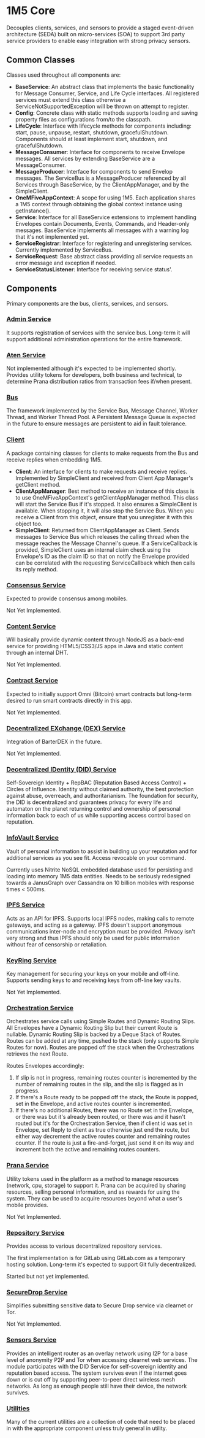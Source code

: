 # 1M5 Core
Decouples clients, services, and sensors to provide a staged event-driven
architecture (SEDA) built on micro-services (SOA) to support 3rd party
service providers to enable easy integration with strong privacy sensors.

## Common Classes
Classes used throughout all components are:

- **BaseService**: An abstract class that implements the basic functionality for Message Consumer, Service, and Life Cycle interfaces. All registered services must extend this class otherwise a ServiceNotSupportedException will be thrown on attempt to register.
- **Config**: Concrete class with static methods supports loading and saving property files as configurations from/to the classpath.
- **LifeCycle**: Interface with lifecycle methods for components including: start, pause, unpause, restart, shutdown, gracefulShutdown. Components should at least implement start, shutdown, and gracefulShutdown.
- **MessageConsumer**: Interface for components to receive Envelope messages. All services by extending BaseService are a MessageConsumer.
- **MessageProducer**: Interface for components to send Envelop messages. The ServiceBus is a MessageProducer referenced by all Services through BaseService, by the ClientAppManager, and by the SimpleClient.
- **OneMFiveAppContext**: A scope for using 1M5. Each application shares a 1M5 context through obtaining the global context instance using getInstance().
- **Service**: Interface for all BaseService extensions to implement handling Envelopes contain Documents, Events, Commands, and Header-only messages. BaseService implements all messages with a warning log that it's not implemented yet.
- **ServiceRegistrar**: Interface for registering and unregistering services. Currently implemented by ServiceBus.
- **ServiceRequest**: Base abstract class providing all service requests an error message and exception if needed.
- **ServiceStatusListener**: Interface for receiving service status'.

## Components
Primary components are the bus, clients, services, and sensors.

### [Admin Service](https://github.com/1m5/core/tree/master/src/main/java/io/onemfive/core/admin/README.md)
It supports registration of services with the service bus. 
Long-term it will support additional administration operations for the entire framework.

### [Aten Service](https://github.com/1m5/core/tree/master/src/main/java/io/onemfive/core/aten/README.md)
Not implemented although it's expected to be implemented shortly. 
Provides utility tokens for developers, both business and technical, 
to determine Prana distribution ratios from transaction fees if/when present.

### [Bus](https://github.com/1m5/core/tree/master/src/main/java/io/onemfive/core/bus/README.md)
The framework implemented by the Service Bus, Message Channel, Worker Thread, and Worker Thread Pool.
A Persistent Message Queue is expected in the future to ensure messages are persistent to aid in fault tolerance.

### [Client](https://github.com/1m5/core/tree/master/src/main/java/io/onemfive/core/client/README.md)
A package containing classes for clients to make requests from the Bus and receive replies when embedding 1M5.

- **Client**: An interface for clients to make requests and receive replies. Implemented by SimpleClient and received from Client App Manager's getClient method.
- **ClientAppManager**: Best method to receive an instance of this class is to use OneMFiveAppContext's getClientAppManager method. This class will start the Service Bus if it's stopped. It also ensures a SimpleClient is available. When stopping it, it will also stop the Service Bus. When you receive a Client from this object, ensure that you unregister it with this object too.
- **SimpleClient**: Returned from ClientAppManager as Client. Sends messages to Service Bus which releases the calling thread when the message reaches the Message Channel's queue. If a ServiceCallback is provided, SimpleClient uses an internal claim check using the Envelope's ID as the claim ID so that on notify the Envelope provided can be correlated with the requesting ServiceCallback which then calls its reply method.

### [Consensus Service](https://github.com/1m5/core/tree/master/src/main/java/io/onemfive/core/consensus/README.md)
Expected to provide consensus among mobiles.

Not Yet Implemented.

### [Content Service](https://github.com/1m5/core/tree/master/src/main/java/io/onemfive/core/content/README.md)
Will basically provide dynamic content through NodeJS as a back-end service for providing HTML5/CSS3/JS apps in Java and static content through an internal DHT.

Not Yet Implemented.

### [Contract Service](https://github.com/1m5/core/tree/master/src/main/java/io/onemfive/core/contract/README.md)
Expected to initially support Omni (Bitcoin) smart contracts but long-term desired to run smart contracts directly in this app.

Not Yet Implemented. 

### [Decentralized EXchange (DEX) Service](https://github.com/1m5/core/tree/master/src/main/java/io/onemfive/core/dex/README.md)
Integration of BarterDEX in the future.

Not Yet Implemented. 

### [Decentralized IDentity (DID) Service](https://github.com/1m5/core/tree/master/src/main/java/io/onemfive/core/did/README.md)
Self-Sovereign Identity + RepBAC (Reputation Based Access Control) + Circles of Influence. Identity without claimed authority, 
the best protection against abuse, overreach, and authoritarianism. The foundation for security, the DID is 
decentralized and guarantees privacy for every life and automaton on the planet returning control and ownership 
of personal information back to each of us while supporting access control based on reputation. 

### [InfoVault Service](https://github.com/1m5/core/tree/master/src/main/java/io/onemfive/core/infovault/README.md)
Vault of personal information to assist in building up your reputation and for additional services as you see fit. 
Access revocable on your command.

Currently uses Nitrite NoSQL embedded database used for persisting and loading into memory 1M5 data entities.
Needs to be seriously redesigned towards a JanusGraph over Cassandra on 10 billion mobiles with response times < 500ms.

### [IPFS Service](https://github.com/1m5/core/tree/master/src/main/java/io/onemfive/core/ipfs/README.md)
Acts as an API for IPFS. 
Supports local IPFS nodes, making calls to remote gateways, and acting as a gateway.
IPFS doesn't support anonymous communications inter-node and encryption must be provided.
Privacy isn't very strong and thus IPFS should only be used for public information without fear of censorship or retaliation.

### [KeyRing Service](https://github.com/1m5/core/tree/master/src/main/java/io/onemfive/core/keyring/README.md)
Key management for securing your keys on your mobile and off-line. 
Supports sending keys to and receiving keys from off-line key vaults. 

Not Yet Implemented.

### [Orchestration Service](https://github.com/1m5/core/tree/master/src/main/java/io/onemfive/core/orchestration/README.md)
Orchestrates service calls using Simple Routes and Dynamic Routing Slips.
All Envelopes have a Dynamic Routing Slip but their current Route is nullable.
Dynamic Routing Slip is backed by a Deque Stack of Routes.
Routes can be added at any time, pushed to the stack (only supports Simple Routes for now).
Routes are popped off the stack when the Orchestrations retrieves the next Route.

Routes Envelopes accordingly:

1. If slip is not in progress, remaining routes counter is incremented by the number of remaining routes in the slip, and the slip is flagged as in progress.
2. If there's a Route ready to be popped off the stack, the Route is popped, set in the Envelope, and active routes counter is incremented.
3. If there's no additional Routes, there was no Route set in the Envelope, or there was but it's already been routed, or there was and it hasn't routed but it's for the Orchestration Service, then if client id was set in Envelope, set Reply to client as true otherwise just end the route, but either way decrement the active routes counter and remaining routes counter. If the route is just a fire-and-forget, just send it on its way and increment both the active and remaining routes counters.

### [Prana Service](https://github.com/1m5/core/tree/master/src/main/java/io/onemfive/core/prana/README.md)
Utility tokens used in the platform as a method to manage resources (network, cpu, storage) to support it. 
Prana can be acquired by sharing resources, selling personal information, and as rewards for using the system. 
They can be used to acquire resources beyond what a user's mobile provides.

Not Yet Implemented.

### [Repository Service](https://github.com/1m5/core/tree/master/src/main/java/io/onemfive/core/repository/README.md)
Provides access to various decentralized repository services.

The first implementation is for GitLab using GitLab.com as a temporary hosting solution. Long-term it's expected to support Git fully decentralized.

Started but not yet implemented.

### [SecureDrop Service](https://github.com/1m5/core/tree/master/src/main/java/io/onemfive/core/securedrop/README.md)
Simplifies submitting sensitive data to Secure Drop service via clearnet or Tor.

Not Yet Implemented.

### [Sensors Service](https://github.com/1m5/core/tree/master/src/main/java/io/onemfive/core/sensors/README.md)
Provides an intelligent router as an overlay network using I2P for a base level of anonymity P2P and Tor when accessing clearnet web services. 
The module participates with the DID Service for self-sovereign identity and reputation based access. 
The system survives even if the internet goes down or is cut off by supporting peer-to-peer direct wireless mesh networks. 
As long as enough people still have their device, the network survives. 

### [Utilities](https://github.com/1m5/core/tree/master/src/main/java/io/onemfive/core/util/README.md)

Many of the current utilities are a collection of code that need to be placed in with the appropriate component unless
truly general in utility.